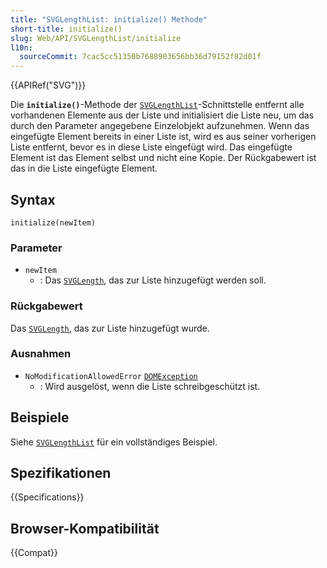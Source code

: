 ```yaml
---
title: "SVGLengthList: initialize() Methode"
short-title: initialize()
slug: Web/API/SVGLengthList/initialize
l10n:
  sourceCommit: 7cac5cc51350b7688903656bb36d79152f82d01f
---
```


{{APIRef("SVG")}}

Die **`initialize()`**-Methode der [`SVGLengthList`](/de/docs/Web/API/SVGLengthList)-Schnittstelle entfernt alle vorhandenen Elemente aus der Liste und initialisiert die Liste neu, um das durch den Parameter angegebene Einzelobjekt aufzunehmen. Wenn das eingefügte Element bereits in einer Liste ist, wird es aus seiner vorherigen Liste entfernt, bevor es in diese Liste eingefügt wird. Das eingefügte Element ist das Element selbst und nicht eine Kopie. Der Rückgabewert ist das in die Liste eingefügte Element.

## Syntax

```js-nolint
initialize(newItem)
```

### Parameter

- `newItem`
  - : Das [`SVGLength`](/de/docs/Web/API/SVGLength), das zur Liste hinzugefügt werden soll.

### Rückgabewert

Das [`SVGLength`](/de/docs/Web/API/SVGLength), das zur Liste hinzugefügt wurde.

### Ausnahmen

- `NoModificationAllowedError` [`DOMException`](/de/docs/Web/API/DOMException)
  - : Wird ausgelöst, wenn die Liste schreibgeschützt ist.

## Beispiele

Siehe [`SVGLengthList`](/de/docs/Web/API/SVGLengthList) für ein vollständiges Beispiel.

## Spezifikationen

{{Specifications}}

## Browser-Kompatibilität

{{Compat}}
